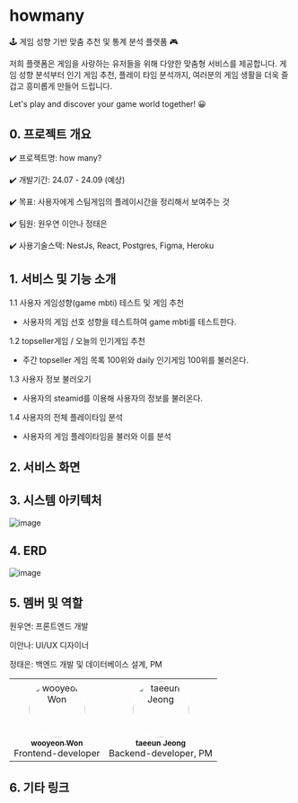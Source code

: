 # howmany

🕹️ 게임 성향 기반 맞춤 추천 및 통계 분석 플랫폼 🎮

저희 플랫폼은 게임을 사랑하는 유저들을 위해 다양한 맞춤형 서비스를 제공합니다. 게임 성향 분석부터 인기 게임 추천, 플레이 타임 분석까지, 여러분의 게임 생활을 더욱 즐겁고 흥미롭게 만들어 드립니다.

Let's play and discover your game world together! 😀

## 0. 프로젝트 개요
✔️ 프로젝트명: how many?

✔️ 개발기간: 24.07 - 24.09 (예상)

✔️ 목표: 사용자에게 스팀게임의 플레이시간을 정리해서 보여주는 것

✔️ 팀원: 원우연 이안나 정태은

✔️ 사용기술스택: NestJs, React, Postgres, Figma, Heroku

## 1. 서비스 및 기능 소개
1.1 사용자 게임성향(game mbti) 테스트 및 게임 추천
- 사용자의 게임 선호 성향을 테스트하여 game mbti를 테스트한다.
  
1.2 topseller게임 / 오늘의 인기게임 추천
- 주간 topseller 게임 목록 100위와 daily 인기게임 100위를 불러온다.

1.3 사용자 정보 불러오기
- 사용자의 steamid를 이용해 사용자의 정보를 불러온다.

1.4 사용자의 전체 플레이타임 분석
- 사용자의 게임 플레이타임을 불러와 이를 분석

## 2. 서비스 화면

## 3. 시스템 아키텍처
![image](https://github.com/user-attachments/assets/29cbf209-aced-4c00-a978-1801c1d04b85)

## 4. ERD
![image](https://github.com/user-attachments/assets/46f4d8b2-1950-4de0-b639-930c2302b30c)


## 5. 멤버 및 역할

원우연: 프론트엔드 개발

이안나: UI/UX 디자이너

정태은: 백엔드 개발 및 데이터베이스 설계, PM


<table>
  <tr>
    <td align="center">
      <a href="https://github.com/coincidence-one">
        <img src="https://github.com/coincidence-one.png" width="100px;" alt="wooyeon Won"
         style="border-radius: 100%; border: 2px solid white;" />
        <br />
        <sub>
          <b>wooyeon Won</b>
        </sub>
      </a>
      <br />
      Frontend-developer
    </td>
    <td align="center">
      <a href="https://github.com/nundung">
        <img src="https://github.com/nundung.png" width="100px;" alt="taeeun Jeong" style="border-radius: 100%; border: 2px solid white;" />
        <br />
        <sub>
          <b>taeeun Jeong</b>
        </sub>
      </a>
      <br />
      Backend-developer, PM
    </td>
  </tr>
</table>

## 6. 기타 링크
